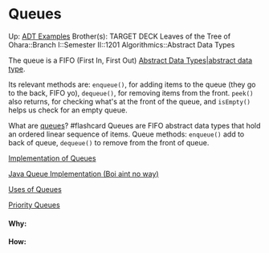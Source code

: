 # Queues

Up: [ADT Examples](adt_examples)
Brother(s):
TARGET DECK
Leaves of the Tree of Ohara::Branch I::Semester II::1201 Algorithmics::Abstract Data Types

The queue is a FIFO (First In, First Out) [Abstract Data Types|abstract data type](abstract_data_types|abstract_data_type).

Its relevant methods are: `enqueue()`, for adding items to the queue (they go to the back, FIFO yo), `dequeue()`, for removing items from the front. `peek()` also returns, for checking what's at the front of the queue, and `isEmpty()` helps us check for an empty queue.

What are [queues](queues)? #flashcard 
Queues are FIFO abstract data types that hold an ordered linear sequence of items.
Queue methods: `enqueue()` add to back of queue, `dequeue()` to remove from the front of queue.
<!--ID: 1707418779197-->


[Implementation of Queues](implementation_of_queues)

[Java Queue Implementation (Boi aint no way)](java_queue_implementation_(boi_aint_no_way))

[Uses of Queues](uses_of_queues)

[Priority Queues](priority_queues)


































#### Why:
#### How:









